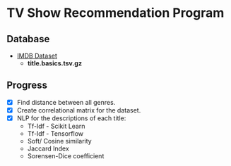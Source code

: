 # TV Show Recommendation Program

## Database

- [IMDB Dataset](https://imdb.com/interfaces)
    - **title.basics.tsv.gz**


## Progress

- [x] Find distance between all genres.
- [x] Create correlational matrix for the dataset.
- [x] NLP for the descriptions of each title:
    - Tf-Idf - Scikit Learn
    - Tf-Idf - Tensorflow
    - Soft/ Cosine similarity
    - Jaccard Index
    - Sorensen-Dice coefficient
